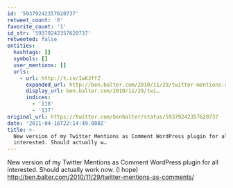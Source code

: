 ```yaml
---
id: '59379242357620737'
retweet_count: '0'
favorite_count: '1'
id_str: '59379242357620737'
retweeted: false
entities:
  hashtags: []
  symbols: []
  user_mentions: []
  urls:
    - url: http://t.co/IwKJffZ
      expanded_url: http://ben.balter.com/2010/11/29/twitter-mentions-as-comments/
      display_url: ben.balter.com/2010/11/29/twi…
      indices:
        - '118'
        - '137'
original_url: https://twitter.com/benbalter/status/59379242357620737
date: '2011-04-16T22:14:49.000Z'
title: >-
  New version of my Twitter Mentions as Comment WordPress plugin for all
  interested. Should actually w…
---
```


New version of my Twitter Mentions as Comment WordPress plugin for all interested. Should actually work now. (I hope) http://ben.balter.com/2010/11/29/twitter-mentions-as-comments/